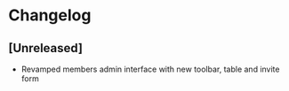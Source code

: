 # Changelog

## [Unreleased]
- Revamped members admin interface with new toolbar, table and invite form
